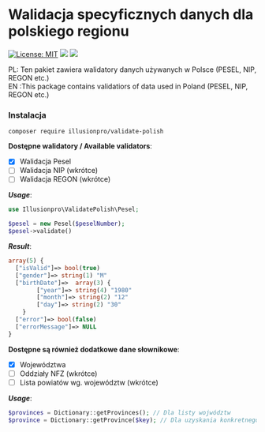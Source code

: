 # Walidacja specyficznych danych dla polskiego regionu

[![License: MIT](https://img.shields.io/badge/License-MIT-yellow.svg)](https://opensource.org/licenses/MIT)
![](https://img.shields.io/github/release/illusionpro/validator.svg)
![](https://img.shields.io/packagist/dt/illusionpro/validator.svg?label=packagist%20downloads)

PL: Ten pakiet zawiera walidatory danych używanych w Polsce (PESEL, NIP, REGON etc.)  
EN :This package contains validatiors of data used in Poland (PESEL, NIP, REGON etc.)  

### Instalacja
```
composer require illusionpro/validate-polish
```  

**Dostępne walidatory / Available validators**:
- [x] Walidacja Pesel
- [ ] Walidacja NIP (wkrótce)
- [ ] Walidacja REGON (wkrótce)

***Usage***:
```php
use Illusionpro\ValidatePolish\Pesel;  

$pesel = new Pesel($peselNumber);
$pesel->validate()
```
***Result***:
```php
array(5) {
  ["isValid"]=> bool(true)
  ["gender"]=> string(1) "M"
  ["birthDate"]=>  array(3) {
        ["year"]=> string(4) "1980"
        ["month"]=> string(2) "12"
        ["day"]=> string(2) "30"
    }
  ["error"]=> bool(false)
  ["errorMessage"]=> NULL
}
```  

**Dostępne są również dodatkowe dane słownikowe**:  
- [x] Województwa
- [ ] Oddziały NFZ (wkrótce) 
- [ ] Lista powiatów wg. województw (wkrótce)

***Usage***:
```php
$provinces = Dictionary::getProvinces(); // Dla listy wojwództw
$province = Dictionary::getProvince($key); // Dla uzyskania konkretnego województwa na podstawie klucza z tablicy 
```
